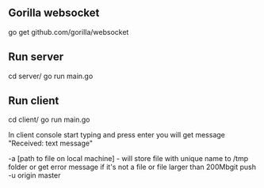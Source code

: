 ## Gorilla websocket

go get github.com/gorilla/websocket

## Run server
cd server/
go run main.go

## Run client
cd client/
go run main.go

In client console start typing and press enter you will get message "Received: text message"

-a [path to file on local machine] - will store file with unique name to /tmp folder or get error message
if it's not a file or file larger than 200Mbgit push -u origin master
